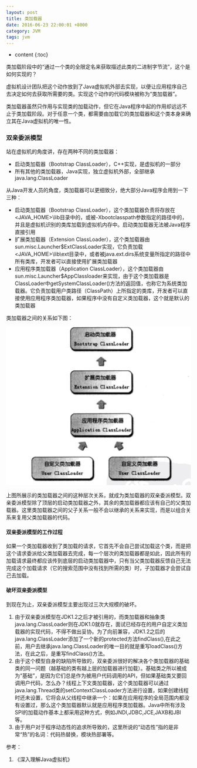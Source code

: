 ```yaml
---
layout: post
title: 类加载器
date: 2016-06-23 22:00:01 +8000
category: JVM
tags: jvm
---
```


* content
{:toc}

类加载阶段中的“通过一个类的全限定名来获取描述此类的二进制字节流”，这个是如何实现的？

虚拟机设计团队把这个动作放到了Java虚拟机外部去实现，以便让应用程序自己去决定如何去获取所需要的类。实现这个动作的代码模块被称为“类加载器”。

类加载器虽然只作用与实现类的加载动作，但它在Java程序中起的作用却远远不止于类加载阶段。对于任意一个类，都需要由加载它的类加载器和这个类本身来确立其在Java虚拟机的唯一性。

### 双亲委派模型

站在虚拟机的角度讲，存在两种不同的类加载器：

* 启动类加载器（Bootstrap ClassLoader），C++实现，是虚拟机的一部分
* 所有其他的类加载器，Java实现，独立虚拟机外部，全部继承java.lang.ClassLoader

从Java开发人员的角度，类加载器可以更细致分，绝大部分Java程序会用到一下三种：

* 启动类加载器（Bootstrap ClassLoader），这个类加载器负责将存放在&lt;JAVA_HOME>\lib目录中的，或被-Xbootclasspath参数指定的路径中的，并且是虚拟机识别的类库加载到虚拟机内存中。启动类加载器无法被Java程序直接引用
* 扩展类加载器（Extension ClassLoader），这个类加载器由sun.misc.Launcher$ExtClassLoader实现，它负责加载&lt;JAVA_HOME>\lib\ext目录中，或者被java.ext.dirs系统变量所指定的路径中所有类库，开发者可以直接使用扩展类加载器
* 应用程序类加载器（Application ClassLoader），这个类加载器由sun.misc.Launcher$AppClassloader来实现，由于这个类加载器是ClassLoader中getSystemClassLoader()方法的返回值，也称它为系统类加载器。它负责加载用户类路径（ClassPath）上所指定的类库，开发者可以直接使用应用程序类加载器，如果程序中没有自定义类加载器，这个就是默认的类加载器

类加载器之间的关系如下图：

![](/img/virtual/classLoader.png)

上图所展示的类加载器之间的这种层次关系，就成为类加载器的双亲委派模型。双亲委派模型除了顶层的启动类加载器之外，其余的类加载器都应该有自己的父类加载器。这里类加载器之间的父子关系一般不会以继承的关系来实现，而是以组合关系来复用父类加载器的代码。

#### 双亲委派模型的工作过程

如果一个类加载器收到了类加载的请求，它首先不会自己尝试加载这个类，而是把这个请求委派给父类加载器去完成，每一个层次的类加载器都是如此，因此所有的加载请求最终都应该传到底层的启动类加载器中，只有当父类加载器反馈自己无法完成这个加载请求（它的搜索范围中没有找到所需的类）时，子加载器才会尝试自己去加载。

#### 破坏双亲委派模型

到现在为止，双亲委派模型主要出现过三次大规模的破坏。

1. 由于双亲委派模型在JDK1.2之后才被引用的，而类加载器和抽象类java.lang.ClassLoader则在JDK1.0就存在，面试已经存在的用户自定义类加载器的实现代码，不得不做出妥协。为了向前兼容，JDK1.2之后的java.lang.ClassLoader添加了一个新的protected方法findClass(),在此之前，用户去继承java.lang.ClassLoader的唯一目的就是重写loadClass()方法，在此之后，是重写findClass()方法。
2. 由于这个模型自身的缺陷所导致的，双亲委派很好的解决各个类加载器的基础类的同一问题（越基础的类有越上层的加载器进行加载）。基础类之所以被成为“基础”，是因为它们总是作为被用户代码调用的API，但如果基础类又要回调用户代码，怎么办？线程上下文类加载器，这个类加载器可以通过java.lang.Thread类的setContextClassLoader方法进行设置，如果创建线程时还未设置，它将会从父线程中继承一个：如果在应用程序的全局范围内都没有设置过，那么这个类加载器默认就是应用程序类加载器。Java中所有涉及SPI的加载动作基本上都采用这种方式，例如JNDI,JDBC,JCE,JAXB和JBI等。
3. 由于用户对于程序动态性的追求所导致的，这里所说的“动态性”指的是非常“热”的名词：代码热替换，模块热部署等。

参考：

1. 《深入理解Java虚拟机》









